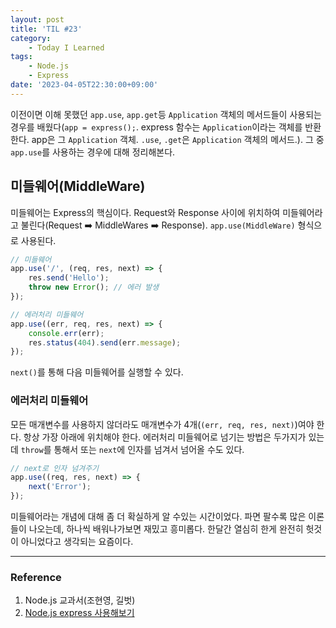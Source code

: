 ```yaml
---
layout: post
title: 'TIL #23'
category:
    - Today I Learned
tags:
    - Node.js
    - Express
date: '2023-04-05T22:30:00+09:00'
---
```


이전이면 이해 못했던 `app.use`, `app.get`등 `Application` 객체의 메서드들이 사용되는 경우를 배웠다(`app = express();`. express 함수는 `Application`이라는 객체를 반환한다. app은 그 `Application` 객체. `.use`, `.get`은 `Application` 객체의 메서드.). 그 중 `app.use`를 사용하는 경우에 대해 정리해본다.

## 미들웨어(MiddleWare)

미들웨어는 Express의 핵심이다. Request와 Response 사이에 위치하여 미들웨어라고 불린다(Request ➡️ MiddleWares ➡️ Response). `app.use(MiddleWare)` 형식으로 사용된다.

```js
// 미들웨어
app.use('/', (req, res, next) => {
    res.send('Hello');
    throw new Error(); // 에러 발생
});

// 에러처리 미들웨어
app.use((err, req, res, next) => {
    console.err(err);
    res.status(404).send(err.message);
});
```

`next()`를 통해 다음 미들웨어를 실행할 수 있다.

### 에러처리 미들웨어

모든 매개변수를 사용하지 않더라도 매개변수가 4개(`(err, req, res, next)`)여야 한다. 항상 가장 아래에 위치해야 한다. 에러처리 미들웨어로 넘기는 방법은 두가지가 있는데 `throw`를 통해서 또는 `next`에 인자를 넘겨서 넘어올 수도 있다.

```js
// next로 인자 넘겨주기
app.use((req, res, next) => {
    next('Error');
});
```

미들웨어라는 개념에 대해 좀 더 확실하게 알 수있는 시간이었다. 파면 팔수록 많은 이론들이 나오는데, 하나씩 배워나가보면 재밌고 흥미롭다. 한달간 열심히 한게 완전히 헛것이 아니었다고 생각되는 요즘이다.

---

### Reference

1.  Node.js 교과서(조현영, 길벗)
2.  [Node.js express 사용해보기](https://velog.io/@pongdang/Node.js-express-%EC%82%AC%EC%9A%A9%ED%95%B4%EB%B3%B4%EA%B8%B0#:~:text=express-,%ED%95%A8%EC%88%98%EC%9D%98,-%EB%A6%AC%ED%84%B4%20%EA%B0%92%EC%9D%80%20Application)
